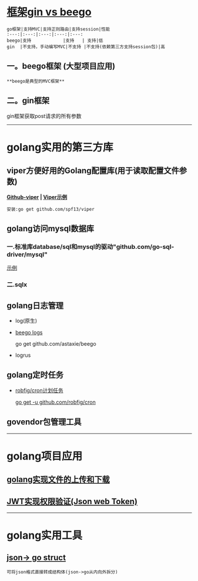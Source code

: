 # [框架gin vs beego](https://www.imooc.com/video/18638)

    go框架|支持MVC|支持正则路由|支持session|性能
    :---:|:---:|:---:|:---:|:---:
    beego|支持            |支持   | 支持|低
    gin  |不支持，手动编写MVC|不支持 |不支持(依赖第三方支持session包)|高

## 一。beego框架 (大型项目应用)

    **beego是典型的MVC框架**

## 二。gin框架

gin框架获取post请求的所有参数

-----------------------------------------

# golang实用的第三方库

## viper方便好用的Golang配置库(用于读取配置文件参数)

**[Github-viper](https://github.com/spf13/viper) | [Viper示例](resources/gosrc/viper.txt)**

    安装:go get github.com/spf13/viper

## golang访问mysql数据库

### 一.标准库database/sql和mysql的驱动"github.com/go-sql-driver/mysql"

[示例](https://blog.csdn.net/lengyuezuixue/article/details/79148762)

### 二.sqlx

## golang日志管理

+ log(原生)

+ [beego logs](resources/gosrc/logs-beego.txt)

    go get github.com/astaxie/beego

+ logrus

## golang定时任务

+ [robfig/cron计划任务](https://www.cnblogs.com/zuxingyu/p/6023919.html)

    [go get -u github.com/robfig/cron]((https://studygolang.com/articles/10967))


## govendor包管理工具



-----------------------------------------

# golang项目应用

## [golang实现文件的上传和下载](resources/gosrc/文件上传和下载.txt)

## [JWT实现权限验证(Json web Token)](https://www.cnblogs.com/kaixinyufeng/p/9651304.html)


-----------------------------------------

# golang实用工具

## [json-> go struct](https://mholt.github.io/json-to-go/)

    可将json格式直接转成结构体(json->go从内向外拆分)